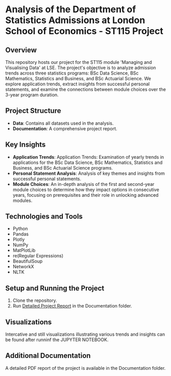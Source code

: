 # Analysis of the Department of Statistics Admissions at London School of Economics - ST115 Project

## Overview
This repository hosts our project for the ST115 module 'Managing and Visualising Data' at LSE. The project's objective is to analyze admission trends across three statistics programs: BSc Data Science, BSc Mathematics, Statistics and Business, and BSc Actuarial Science. We explore application trends, extract insights from successful personal statements, and examine the connections between module choices over the 3-year program duration.

## Project Structure

- **Data**: Contains all datasets used in the analysis.
- **Documentation**: A comprehensive project report.

## Key Insights

- **Application Trends**: Application Trends: Examination of yearly trends in applications for the BSc Data Science, BSc Mathematics, Statistics and Business, and BSc Actuarial Science programs.
- **Personal Statement Analysis**: Analysis of key themes and insights from successful personal statements.
- **Module Choices**: An in-depth analysis of the first and second-year module choices to determine how they impact options in consecutive years, focusing on prerequisites and their role in unlocking advanced modules.

## Technologies and Tools

- Python
- Pandas
- Plotly
- NumPy
- MatPlotLib
- re(Regular Expressions)
- BeautifulSoup
- NetworkX
- NLTK

## Setup and Running the Project

1. Clone the repository.
2. Run [Detailed Project Report](Documentation/Final_Report.ipynb) in the Documentation folder.

## Visualizations

Intercative and still visualizations illustrating various trends and insights can be found after runninf the JUPYTER NOTEBOOK.

## Additional Documentation

A detailed PDF report of the project is available in the Documentation folder.
